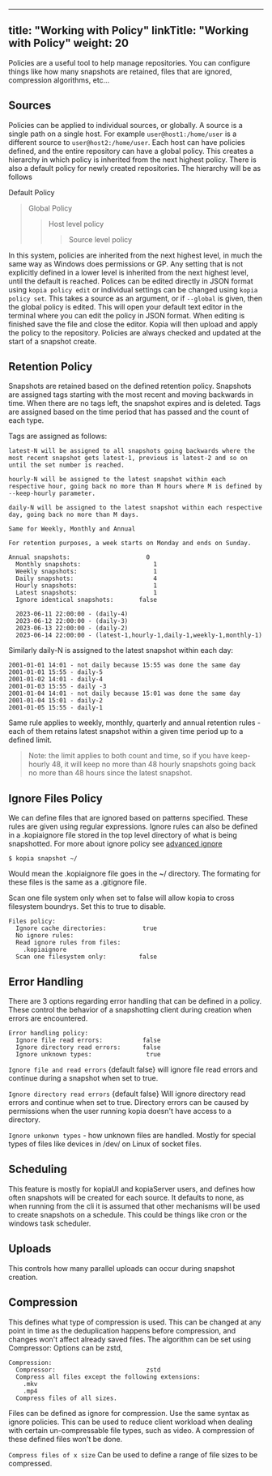 
---
title: "Working with Policy"
linkTitle: "Working with Policy"
weight: 20
---

Policies are a useful tool to help manage repositories. You can configure things like how many snapshots are retained, files that are ignored, compression algorithms, etc...

## Sources

Policies can be applied to individual sources, or globally. A source is a single path on a single host. For example `user@host1:/home/user` is a different source to `user@host2:/home/user`. Each host can have policies defined, and the entire repository can have a global policy. This creates a hierarchy in which policy is inherited from the next highest policy. There is also a default policy for newly created repositories. The hierarchy will be as follows

Default Policy
> Global Policy
>> Host level policy
>>> Source level policy

In this system, policies are inherited from the next highest level, in  much the same way as Windows does permissions or GP. Any setting that is not explicitly defined in a lower level is inherited from the next highest level, until the default is reached. Polices can be edited directly in JSON format using `kopia policy edit` or individual settings can be changed using `kopia policy set`. This takes a source as an argument, or if `--global` is given, then the global policy is edited. This will open your default text editor in the terminal where you can edit the policy in JSON format. When editing is finished save the file and close the editor. Kopia will then upload and apply the policy to the repository. Policies are always checked and updated at the start of a snapshot create.


## Retention Policy
Snapshots are retained based on the defined retention policy. Snapshots are assigned tags starting with the most recent and moving backwards in time. When there are no tags left, the snapshot expires and is deleted. Tags are assigned based on the time period that has passed and the count of each type.

Tags are assigned as follows:

    latest-N will be assigned to all snapshots going backwards where the most recent snapshot gets latest-1, previous is latest-2 and so on until the set number is reached.

    hourly-N will be assigned to the latest snapshot within each respective hour, going back no more than M hours where M is defined by --keep-hourly parameter.

    daily-N will be assigned to the latest snapshot within each respective day, going back no more than M days.

    Same for Weekly, Monthly and Annual

    For retention purposes, a week starts on Monday and ends on Sunday.

```
Annual snapshots:                     0
  Monthly snapshots:                    1
  Weekly snapshots:                     1
  Daily snapshots:                      4
  Hourly snapshots:                     1
  Latest snapshots:                     1
  Ignore identical snapshots:       false
```

```
  2023-06-11 22:00:00 - (daily-4)
  2023-06-12 22:00:00 - (daily-3)
  2023-06-13 22:00:00 - (daily-2)
  2023-06-14 22:00:00 - (latest-1,hourly-1,daily-1,weekly-1,monthly-1)
```

Similarly daily-N is assigned to the latest snapshot within each day:
```
2001-01-01 14:01 - not daily because 15:55 was done the same day
2001-01-01 15:55 - daily-5
2001-01-02 14:01 - daily-4
2001-01-03 15:55 - daily -3
2001-01-04 14:01 - not daily because 15:01 was done the same day
2001-01-04 15:01 - daily-2
2001-01-05 15:55 - daily-1
```
Same rule applies to weekly, monthly, quarterly and annual retention rules - each of them retains latest snapshot within a given time period up to a defined limit.

> Note: the limit applies to both count and time, so if you have keep-hourly 48, it will keep no more than 48 hourly snapshots going back no more than 48 hours since the latest snapshot.

## Ignore Files Policy
We can define files that are ignored based on patterns specified. These rules are given using regular expressions. Ignore rules can also be defined in a .kopiaignore file stored in the top level directory of what is being snapshotted. For more about ignore policy see [advanced ignore](../advanced/kopiaignore/)

`$ kopia snapshot ~/`

Would mean the .kopiaignore file goes in the ~/ directory. The formating for these files is the same as a .gitignore file.

Scan one file system only when set to false will allow kopia to cross filesystem boundrys. Set this to true to disable.

```
Files policy:
  Ignore cache directories:          true
  No ignore rules:
  Read ignore rules from files:           
    .kopiaignore
  Scan one filesystem only:         false
```

## Error Handling
There are 3 options regarding error handling that can be defined in a policy. These control the behavior of a snapshotting client during creation when errors are encountered.

```
Error handling policy:
  Ignore file read errors:           false
  Ignore directory read errors:      false
  Ignore unknown types:               true
```
`Ignore file and read errors` {default false} will ignore file read errors and continue during a snapshot when set to true.

`Ignore directory read errors` {default false} Will ignore directory read errors and continue when set to true. Directory errors can be caused by permissions when the user running kopia doesn't have access to a directory.

`Ignore unkonwn types` - how unknown files are handled. Mostly for special types of files like devices in /dev/ on Linux of socket files.

## Scheduling
This feature is mostly for kopiaUI and kopiaServer users, and defines how often snapshots will be created for each source. It defaults to none, as when running from the cli it is assumed that other mechanisms will be used to create snapshots on a schedule. This could be things like cron or the windows task scheduler.

## Uploads
This controls how many parallel uploads can occur during snapshot creation.

## Compression
This defines what type of compression is used. This can be changed at any point in time as the deduplication happens before compression, and changes won't affect already saved files. The algorithm can be set using Compressor: Options can be zstd,
```
Compression:
  Compressor:                         zstd
  Compress all files except the following extensions:
    .mkv
    .mp4
  Compress files of all sizes.
```

Files can be defined as ignore for compression. Use the same syntax as ignore policies. This can be used to reduce client workload when dealing with certain un-compressable file types, such as video. A compression of these defined files won't be done.

`Compress files of x size` Can be used to define a range of file sizes to be compressed.
